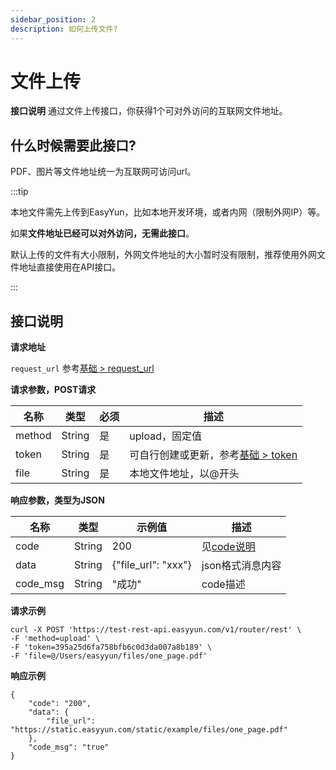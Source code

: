 ```yaml
---
sidebar_position: 2
description: 如何上传文件?
---
```


# 文件上传

**接口说明**
通过文件上传接口，你获得1个可对外访问的互联网文件地址。


## 什么时候需要此接口?

PDF、图片等文件地址统一为互联网可访问url。

:::tip

本地文件需先上传到EasyYun，比如本地开发环境，或者内网（限制外网IP）等。

如果**文件地址已经可以对外访问，无需此接口**。

默认上传的文件有大小限制，外网文件地址的大小暂时没有限制，推荐使用外网文件地址直接使用在API接口。

::: 



## 接口说明

**请求地址**

`request_url` 参考[基础 > request_url](/docs/api/base#request-url)

**请求参数，POST请求**

| 名称 | 类型 | 必须 | 描述 |
| --- | --- | --- | --- |
| method | String | 是 | upload，固定值 |
| token | String | 是 | 可自行创建或更新，参考[基础 > token](/docs/api/base#token)|
| file | String | 是 | 本地文件地址，以@开头|

**响应参数，类型为JSON**

| 名称 | 类型 | 示例值 | 描述 |
| --- | --- | --- | --- |
| code | String | 200 | 见[code说明](/docs/api/code) |
| data | String | {"file_url": "xxx"} | json格式消息内容 |
| code_msg | String | "成功" | code描述 |

**请求示例**
```shell
curl -X POST 'https://test-rest-api.easyyun.com/v1/router/rest' \
-F 'method=upload' \
-F 'token=395a25d6fa758bfb6c0d3da007a8b189' \
-F 'file=@/Users/easyyun/files/one_page.pdf'
```

**响应示例**
```shell
{
	"code": "200",
	"data": {
		"file_url": "https://static.easyyun.com/static/example/files/one_page.pdf"
	},
	"code_msg": "true"
}
```
